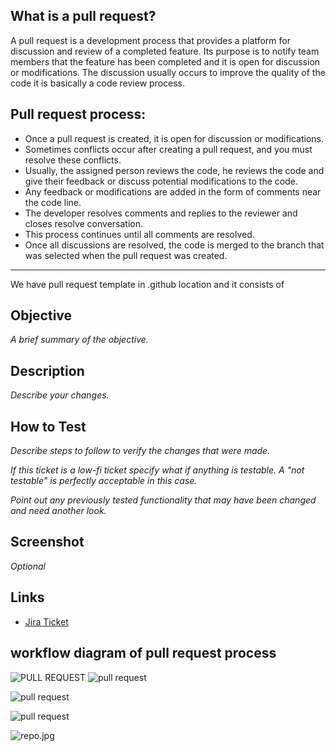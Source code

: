 ## What is a pull request?

A pull request is a development process that provides a platform for discussion and review of a completed feature. Its purpose is to notify team members that the feature has been completed and it is open for discussion or modifications. The discussion usually occurs to improve the quality of the code it is basically a code review process.
## Pull request process:
* Once a pull request is created, it is open for discussion or modifications.
* Sometimes conflicts occur after creating a pull request, and you must resolve these conflicts. 
* Usually, the assigned person reviews the code, he reviews the code and give their feedback or discuss potential modifications to the code.
* Any feedback or modifications are added in the form of comments near the code line.
* The developer resolves comments and replies to the reviewer and closes resolve conversation.
* This process continues until all comments are resolved.
* Once all discussions are resolved, the code is merged to the branch that was selected when the pull request was created. 

______

We have pull request template in .github location and it consists of 
## Objective

_A brief summary of the objective._

## Description

_Describe your changes._

## How to Test

_Describe steps to follow to verify the changes that were made._

_If this ticket is a low-fi ticket specify what if anything is testable. A
"not testable" is perfectly acceptable in this case._

_Point out any previously tested functionality that may have been changed
and need another look._

## Screenshot

_Optional_

## Links

- [Jira Ticket](https://bechtel.atlassian.net/browse/xxxx-xxx)

## workflow diagram of pull request process
![PULL REQUEST](https://github.com/AVSK123/krish1/blob/master/images/repo.jpg)
![pull request](/images/repo.jpg "title")

![pull request](repo.jpg "title")


![pull request](repo.JPG "title")

![repo.jpg](attachment:repo.jpg)
